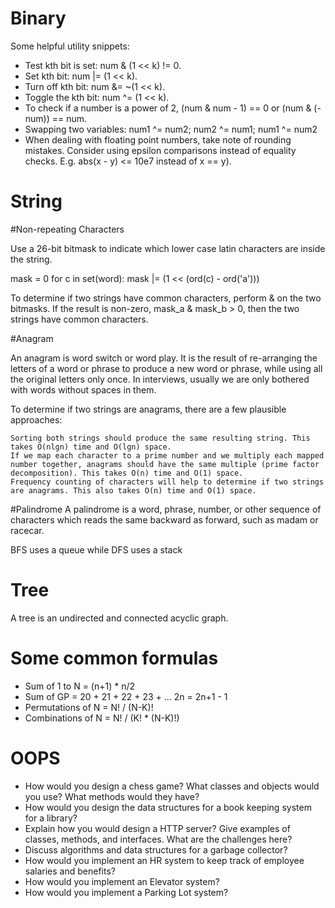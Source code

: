 Binary
======

Some helpful utility snippets:

- Test kth bit is set: num & (1 << k) != 0.
- Set kth bit: num |= (1 << k).
- Turn off kth bit: num &= ~(1 << k).
- Toggle the kth bit: num ^= (1 << k).
- To check if a number is a power of 2, (num & num - 1) == 0 or (num & (-num)) == num.
- Swapping two variables: num1 ^= num2; num2 ^= num1; num1 ^= num2
- When dealing with floating point numbers, take note of rounding mistakes. Consider using epsilon comparisons instead of equality checks. E.g. abs(x - y) <= 10e7 instead of x == y).

String
======

#Non-repeating Characters

Use a 26-bit bitmask to indicate which lower case latin characters are inside the string.

mask = 0
for c in set(word):
  mask |= (1 << (ord(c) - ord('a')))

To determine if two strings have common characters, perform & on the two bitmasks. If the result is non-zero, mask_a & mask_b > 0, then the two strings have common characters.

#Anagram

An anagram is word switch or word play. It is the result of re-arranging the letters of a word or phrase to produce a new word or phrase, while using all the original letters only once. In interviews, usually we are only bothered with words without spaces in them.

To determine if two strings are anagrams, there are a few plausible approaches:

    Sorting both strings should produce the same resulting string. This takes O(nlgn) time and O(lgn) space.
    If we map each character to a prime number and we multiply each mapped number together, anagrams should have the same multiple (prime factor decomposition). This takes O(n) time and O(1) space.
    Frequency counting of characters will help to determine if two strings are anagrams. This also takes O(n) time and O(1) space.

#Palindrome
A palindrome is a word, phrase, number, or other sequence of characters which reads the same backward as forward, such as madam or racecar.


BFS uses a queue while DFS uses a stack


Tree
====

A tree is an undirected and connected acyclic graph.


Some common formulas
====================

- Sum of 1 to N = (n+1) * n/2
- Sum of GP = 20 + 21 + 22 + 23 + ... 2n = 2n+1 - 1
- Permutations of N = N! / (N-K)!
- Combinations of N = N! / (K! * (N-K)!)


OOPS
====

- How would you design a chess game? What classes and objects would you use? What methods would they have?
- How would you design the data structures for a book keeping system for a library?
- Explain how you would design a HTTP server? Give examples of classes, methods, and interfaces. What are the challenges here?
- Discuss algorithms and data structures for a garbage collector?
- How would you implement an HR system to keep track of employee salaries and benefits?
- How would you implement an Elevator system?
- How would you implement a Parking Lot system?
